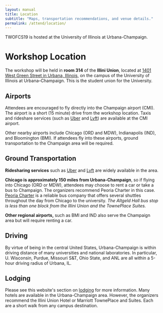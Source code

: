 ```yaml
---
layout: manual
title: Location
subtitle: "Maps, transportation recommendations, and venue details."
permalink: /attend/location/
---
```


TWOFCS19 is hosted at the University of Illinois at Urbana-Champaign.


# Workshop Location

The workshop will be held in **room 314** of the **Illini Union**, located at [1401 West Green 
Street in Urbana, Illinois,](https://goo.gl/maps/CMM1sSsAcHu) on the campus of 
the University of Illinois at Urbana–Champaign. This is the student union for 
the University.

## Airports

Attendees are encouraged to fly directly into the Champaign airport 
(CMI). The airport is a short (15 minute) drive from the workshop location. 
Taxis and rideshare services (such as [Uber](https://uber.com) and 
[Lyft](https://lyft.com)) are available at the CMI airport.

Other nearby airports include Chicago (ORD and MDW), Indianapolis (IND), and 
Bloomington (BMI). If attendees fly into these airports, ground transportation 
to the Champaign area will be required. 

## Ground Transportation

**Ridesharing services** such as [Uber](https://www.uber.com/) and 
[Lyft](https://www.lyft.com/) are widely available in the area.

**Chicago is approximately 150 miles from Urbana-Champaign**, so if flying into 
Chicago (ORD or MDW), attendees may choose to rent a car or take a bus to 
Champaign.  The organizers recommend Peoria Charter in this case.  [Peoria 
Charter](https://peoriacharter.com/schedule.php?tt=OW) is a reliable bus 
company that offers several shuttles throughout the day from Chicago to the 
university. *The Altgeld Hall bus stop is less than one block from the Illini 
Union and the TownePlace Suites.* 

**Other regional airports,** such as BMI and IND also serve the Champaign area 
but will require renting a car. 


## Driving
By virtue of being in the central United States, Urbana-Champaign is within 
driving distance of many universities and national laboratories. In particular, 
U. Wisconsin, Purdue, Missouri S&T, Ohio State, and ANL are all within a 5-hour 
driving radius of Urbana, IL.


## Lodging

Please see this website's section on [lodging](./attend/lodging) for more 
information. Many hotels are available in the Urbana-Champaign area. However, 
the organizers recommend the Illini Union Hotel or Marriott TownePlace and 
Suites. Each are a short walk from any campus destination. 
